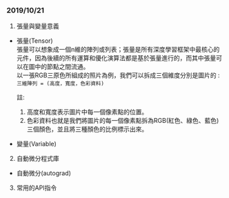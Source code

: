 ### 2019/10/21

1. 張量與變量意義
  * 張量(Tensor)    
    張量可以想象成一個n維的陣列或列表；張量是所有深度學習框架中最核心的元件，因為後續的所有運算和優化演算法都是基於張量進行的，而其中張量可以在圖中的節點之間流通。    
    以一張RGB三原色所組成的照片為例，我們可以拆成三個維度分別是圖片的  :
    `三維陣列 = (高度，寬度，色彩資料)`    
    
    註:
    1. 高度和寬度表示圖片中每一個像素點的位置。
    2. 色彩資料也就是我們將圖片的每一個像素點拆為RGB(紅色、綠色、藍色)三個顏色，並且將三種顏色的比例標示出來。



  * 變量(Variable)
  
2. 自動微分程式庫
  * 自動微分(autograd)
  
3. 常用的API指令
  




